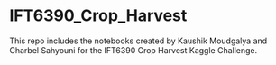 # IFT6390_Crop_Harvest

This repo includes the notebooks created by Kaushik Moudgalya and Charbel Sahyouni for the IFT6390 Crop Harvest Kaggle Challenge.
